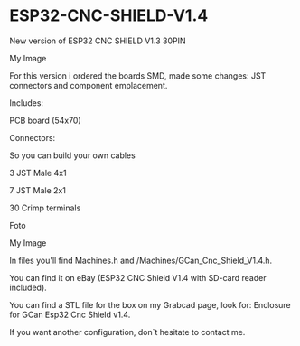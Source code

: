 # ESP32-CNC-SHIELD-V1.4
New version of ESP32 CNC SHIELD V1.3 30PIN

My Image

For this version i ordered the boards SMD, made some changes: JST connectors and component emplacement.

Includes:

PCB board (54x70)

Connectors:

So you can build your own cables

3 JST Male 4x1

7 JST Male 2x1

30 Crimp terminals

Foto

My Image

In files you'll find Machines.h and /Machines/GCan_Cnc_Shield_V1.4.h.

You can find it on eBay (ESP32 CNC Shield V1.4 with SD-card reader included).

You can find a STL file for the box on my Grabcad page, look for: Enclosure for GCan Esp32 Cnc Shield v1.4.

If you want another configuration, don`t hesitate to contact me.
